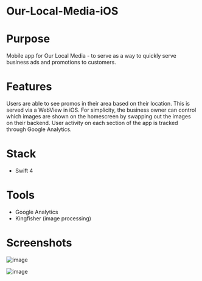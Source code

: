 # Our-Local-Media-iOS

# Purpose

Mobile app for Our Local Media - to serve as a way to quickly serve business ads and promotions to customers.

# Features

Users are able to see promos in their area based on their location. This is served via a WebView in iOS. For simplicity, the business owner can control which images are shown on the homescreen by swapping out the images on their backend. User activity on each section of the app is tracked through 
Google Analytics.

# Stack

* Swift 4


# Tools

* Google Analytics
* Kingfisher (image processing)

# Screenshots

![image](https://user-images.githubusercontent.com/22580767/90288490-fbfe1b00-de47-11ea-95eb-920c4906e2aa.png)

![image](https://user-images.githubusercontent.com/22580767/90288504-015b6580-de48-11ea-98b7-9f0f6425fe69.png)
